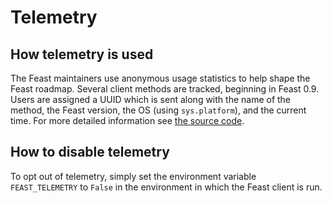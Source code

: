 # Telemetry

## How telemetry is used

The Feast maintainers use anonymous usage statistics to help shape the Feast roadmap. Several client methods are tracked, beginning in Feast 0.9. Users are assigned a UUID which is sent along with the name of the method, the Feast version, the OS \(using `sys.platform`\), and the current time. For more detailed information see [the source code](https://github.com/feast-dev/feast/blob/master/sdk/python/feast/telemetry.py).

## How to disable telemetry

To opt out of telemetry, simply set the environment variable `FEAST_TELEMETRY` to `False` in the environment in which the Feast client is run.

